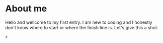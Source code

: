 # About me
Hello and wellcome to my first entry.
I am new to coding and I honestly don't know where to start or where the finish line is.
Let's give this a shot.

    x
